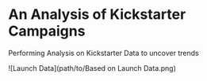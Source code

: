 # An Analysis of Kickstarter Campaigns
Performing Analysis on Kickstarter Data to uncover trends

![Launch Data](path/to/Based on Launch Data.png)
